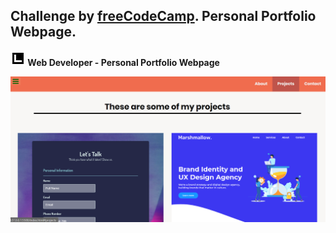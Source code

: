 ## Challenge by [freeCodeCamp](https://www.freecodecamp.org/). Personal Portfolio Webpage.

**<img src="img/favicon.svg" width="24"> Web Developer - Personal Portfolio Webpage**

<img src="img/desktop-img.png" width="800">
